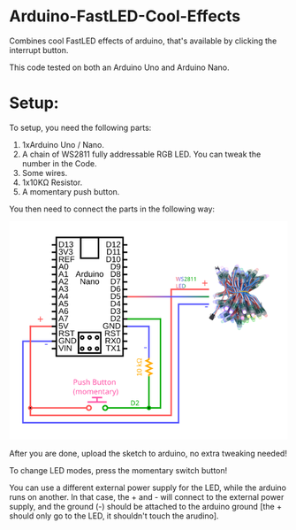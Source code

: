 # Arduino-FastLED-Cool-Effects
Combines cool FastLED effects of arduino, that's available by clicking the interrupt button.

This code tested on both an Arduino Uno and Arduino Nano.

# Setup:
To setup, you need the following parts:
1. 1xArduino Uno / Nano.
2. A chain of WS2811 fully addressable RGB LED. You can tweak the number in the Code.
3. Some wires.
4. 1x10KΩ Resistor.
5. A momentary push button.

You then need to connect the parts in the following way:

![WS2811](https://raw.githubusercontent.com/Souravgoswami/Arduino-FastLED-Cool-Effects/master/images/circuit.svg)

After you are done, upload the sketch to arduino, no extra tweaking needed!

To change LED modes, press the momentary switch button!

You can use a different external power supply for the LED, while the arduino runs on another. In that case, the + and - will connect to the external power supply, and the ground (-) should be attached to the arduino ground \[the + should only go to the LED, it shouldn't touch the arudino].
